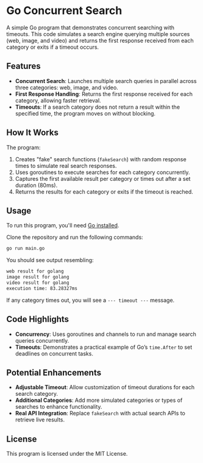 # Go Concurrent Search

A simple Go program that demonstrates concurrent searching with timeouts. This code simulates a search engine querying multiple sources (web, image, and video) and returns the first response received from each category or exits if a timeout occurs.

## Features
- **Concurrent Search**: Launches multiple search queries in parallel across three categories: web, image, and video.
- **First Response Handling**: Returns the first response received for each category, allowing faster retrieval.
- **Timeouts**: If a search category does not return a result within the specified time, the program moves on without blocking.

## How It Works
The program:
1. Creates "fake" search functions (`fakeSearch`) with random response times to simulate real search responses.
2. Uses goroutines to execute searches for each category concurrently.
3. Captures the first available result per category or times out after a set duration (80ms).
4. Returns the results for each category or exits if the timeout is reached.

## Usage

To run this program, you'll need [Go installed](https://golang.org/doc/install).

Clone the repository and run the following commands:

```bash
go run main.go
```

You should see output resembling:

```bash
web result for golang
image result for golang
video result for golang
execution time: 83.28327ms
```

If any category times out, you will see a `--- timeout ---` message.

## Code Highlights
- **Concurrency**: Uses goroutines and channels to run and manage search queries concurrently.
- **Timeouts**: Demonstrates a practical example of Go’s `time.After` to set deadlines on concurrent tasks.

## Potential Enhancements
- **Adjustable Timeout**: Allow customization of timeout durations for each search category.
- **Additional Categories**: Add more simulated categories or types of searches to enhance functionality.
- **Real API Integration**: Replace `fakeSearch` with actual search APIs to retrieve live results.

## License
This program is licensed under the MIT License.

